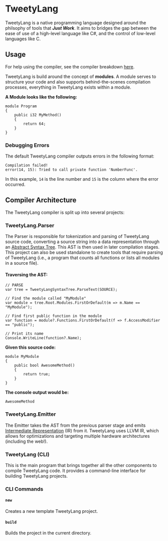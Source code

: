 # TweetyLang
TweetyLang is a native programming language designed around the philsophy of tools that ***Just Work***. It aims to bridges the gap between the ease of use of a high-level language like C#, and the control of low-level languages like C.

## Usage
For help using the compiler, see the compiler breakdown [here](#tweetylang-cli).

TweetyLang is build around the concept of **modules**. A module serves to structure your code and also supports behind-the-scenes compilation processes, everything in TweetyLang exists within a module.

**A Module looks like the following:**
```TweetyLang
module Program
{
    public i32 MyMethod() 
    {
        return 64;
    }
}
```
### Debugging Errors
The default TweetyLang compiler outputs errors in the following format:
```Terminal
Compilation failed!
error(14, 15): Tried to call private function 'NumberFunc'.
```

In this example, `14` is the line number and `15` is the column where the error occurred.

## Compiler Architecture
The TweetyLang compiler is split up into several projects:

### TweetyLang.Parser
The Parser is responsible for tokenization and parsing of TweetyLang source code, converting a source string into a data representation through an [Abstract Syntax Tree](https://en.wikipedia.org/wiki/Abstract_syntax_tree). This AST is then used in later compilation stages. This project can also be used standalone to create tools that require parsing of TweetyLang (i.e., a program that counts all functions or lists all modules in a source file).

#### Traversing the AST:
```CSharp
// PARSE
var tree = TweetyLangSyntaxTree.ParseText(SOURCE);

// Find the module called "MyModule"
var module = tree.Root.Modules.FirstOrDefault(m => m.Name == "MyModule");

// Find first public function in the module
var function = module?.Functions.FirstOrDefault(f => f.AccessModifier == "public");

// Print its name
Console.WriteLine(function?.Name);
```

**Given this source code:**
```TweetyLang
module MyModule
{
    public bool AwesomeMethod() 
    {
        return true;
    }
}
```
**The console output would be:**
```Terminal
AwesomeMethod
```

### TweetyLang.Emitter
The Emitter takes the AST from the previous parser stage and emits [Intermediate Representation](https://en.wikipedia.org/wiki/Intermediate_representation) (IR) from it. TweetyLang uses LLVM IR, which allows for optimizations and targeting multiple hardware architectures (including the web!).

### TweetyLang (CLI)
This is the main program that brings together all the other components to compile TweetyLang code. It provides a command-line interface for building TweetyLang projects.

### CLI Commands

#### `new`
Creates a new template TweetyLang project.

#### `build`
Builds the project in the current directory.
